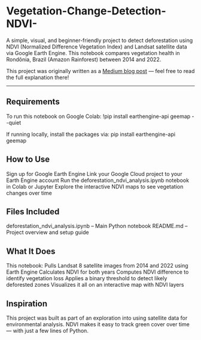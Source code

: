 # Vegetation-Change-Detection-NDVI-

A simple, visual, and beginner-friendly project to detect deforestation using NDVI (Normalized Difference Vegetation Index) and Landsat satellite data via Google Earth Engine. This notebook compares vegetation health in Rondônia, Brazil (Amazon Rainforest) between 2014 and 2022.

This project was originally written as a [Medium blog post](https://malinian.medium.com/detecting-deforestation-with-python-using-ndvi-a-satellite-powered-exploration-ba4c65164713) — feel free to read the full explanation there!

---

## Requirements

To run this notebook on Google Colab:
!pip install earthengine-api geemap --quiet

If running locally, install the packages via:
pip install earthengine-api geemap

##  How to Use
Sign up for Google Earth Engine
Link your Google Cloud project to your Earth Engine account
Run the deforestation_ndvi_analysis.ipynb notebook in Colab or Jupyter
Explore the interactive NDVI maps to see vegetation changes over time

## Files Included
deforestation_ndvi_analysis.ipynb – Main Python notebook
README.md – Project overview and setup guide

## What It Does
This notebook:
Pulls Landsat 8 satellite images from 2014 and 2022 using Earth Engine
Calculates NDVI for both years
Computes NDVI difference to identify vegetation loss
Applies a binary threshold to detect likely deforested zones
Visualizes it all on an interactive map with NDVI layers

## Inspiration
This project was built as part of an exploration into using satellite data for environmental analysis. NDVI makes it easy to track green cover over time — with just a few lines of Python.

